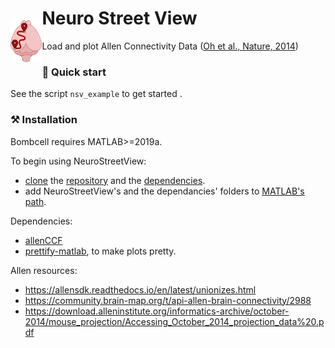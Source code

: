 
# Neuro Street View <img src="./images/nsv.svg" width="10%" title="nsv" alt="nsv" align="left" vspace = "20">
Load and plot Allen Connectivity Data ([Oh et al., Nature, 2014](doi.org/10.1038/nature13186))

### 🏁 Quick start 

See the script `nsv_example` to get started .

### ⚒️ Installation

Bombcell requires MATLAB>=2019a.

To begin using NeuroStreetView:
- [clone](https://docs.github.com/en/repositories/creating-and-managing-repositories/cloning-a-repository) the [repository](https://github.com/Julie-Fabre/bombcell/bombcell) and the [dependencies](#Dependencies).
- add NeuroStreetView's and the dependancies' folders to [MATLAB's path](https://uk.mathworks.com/help/matlab/ref/pathtool.html).

Dependencies:
- [allenCCF](https://github.com/cortex-lab/allenCCF)
- [prettify-matlab](https://github.com/Julie-Fabre/prettify_matlab), to make plots pretty.

Allen resources:
- https://allensdk.readthedocs.io/en/latest/unionizes.html 
- https://community.brain-map.org/t/api-allen-brain-connectivity/2988
- https://download.alleninstitute.org/informatics-archive/october-2014/mouse_projection/Accessing_October_2014_projection_data%20.pdf
